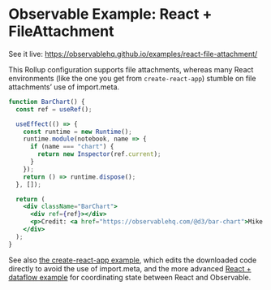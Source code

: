 # Observable Example: React + FileAttachment

See it live: https://observablehq.github.io/examples/react-file-attachment/

This Rollup configuration supports file attachments, whereas many React environments (like the one you get from `create-react-app`) stumble on file attachments’ use of import.meta.

```jsx
function BarChart() {
  const ref = useRef();

  useEffect(() => {
    const runtime = new Runtime();
    runtime.module(notebook, name => {
      if (name === "chart") {
        return new Inspector(ref.current);
      }
    });
    return () => runtime.dispose();
  }, []);

  return (
    <div className="BarChart">
      <div ref={ref}></div>
      <p>Credit: <a href="https://observablehq.com/@d3/bar-chart">Mike Bostock</a></p>
    </div>
  );
}
```

See also [the create-react-app example](../react-create-react-app), which edits the downloaded code directly to avoid the use of import.meta, and the more advanced [React + dataflow example](../react-dataflow/) for coordinating state between React and Observable.
